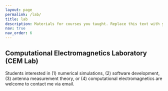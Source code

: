 ```yaml
---
layout: page
permalink: /lab/
title: lab
description: Materials for courses you taught. Replace this text with your description.
nav: true
nav_order: 6
---
```


<h2>Computational Electromagnetics Laboratory (CEM Lab)</h2>

Students interested in (1) numerical simulations, (2) software development, (3) antenna measurement theory, or (4) computational electromagnetics are welcome to contact me via email.


